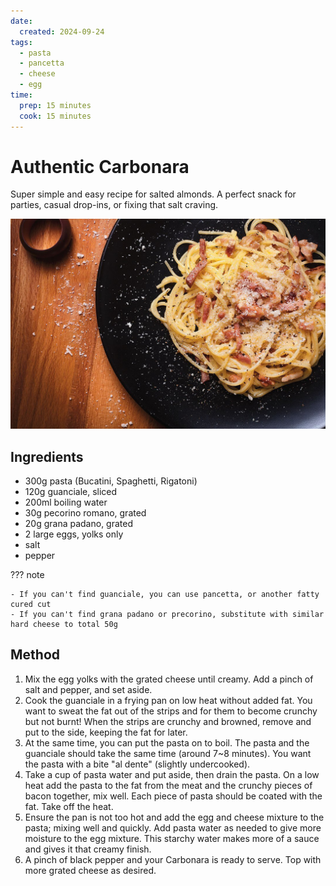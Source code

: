 ```yaml
---
date:
  created: 2024-09-24
tags:
  - pasta
  - pancetta
  - cheese
  - egg
time:
  prep: 15 minutes
  cook: 15 minutes
---
```


# Authentic Carbonara
Super simple and easy recipe for salted almonds. A perfect snack for parties, casual drop-ins,
or fixing that salt craving.
<!-- more -->
![Carbonara](images/carbonara.jpg)

## Ingredients
- 300g pasta (Bucatini, Spaghetti, Rigatoni)
- 120g guanciale, sliced
- 200ml boiling water
- 30g pecorino romano, grated
- 20g grana padano, grated
- 2 large eggs, yolks only
- salt
- pepper

??? note

    - If you can't find guanciale, you can use pancetta, or another fatty cured cut
    - If you can't find grana padano or precorino, substitute with similar hard cheese to total 50g

## Method
1. Mix the egg yolks with the grated cheese until creamy. Add a pinch of salt and pepper, and set aside.
2. Cook the guanciale in a frying pan on low heat without added fat. You want to sweat the fat out of the strips and for them to become crunchy but not burnt! When the strips are crunchy and browned, remove and put to the side, keeping the fat for later.
3. At the same time, you can put the pasta on to boil. The pasta and the guanciale should take the same time (around 7~8 minutes).  You want the pasta with a bite "al dente" (slightly undercooked).
4. Take a cup of pasta water and put aside, then drain the pasta.  On a low heat add the pasta to the fat from the meat and the crunchy pieces of bacon together, mix well. Each piece of pasta should be coated with the fat. Take off the heat.
5. Ensure the pan is not too hot and add the egg and cheese mixture to the pasta; mixing well and quickly. Add pasta water as needed to give more moisture to the egg mixture. This starchy water makes more of a sauce and gives it that creamy finish.
6. A pinch of black pepper and your Carbonara is ready to serve. Top with more grated cheese as desired.
